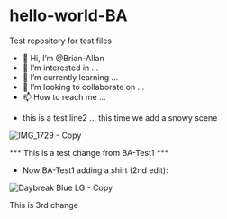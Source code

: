 # hello-world-BA
Test repository for test files

- 👋 Hi, I’m @Brian-Allan
- 👀 I’m interested in ...
- 🌱 I’m currently learning ...
- 💞️ I’m looking to collaborate on ...
- 📫 How to reach me ...

* this is a test line2 ... this time we add a snowy scene

![IMG_1729 - Copy](https://user-images.githubusercontent.com/89317042/130333629-687f1789-22aa-4314-a23c-c59542f51a62.jpg)



*** This is a test change from BA-Test1 ***

* Now BA-Test1 adding a shirt (2nd edit):

![Daybreak Blue LG - Copy](https://user-images.githubusercontent.com/89318670/130334320-2b38045c-9487-44d7-958b-3c73f1b2d510.png)

This is 3rd change
